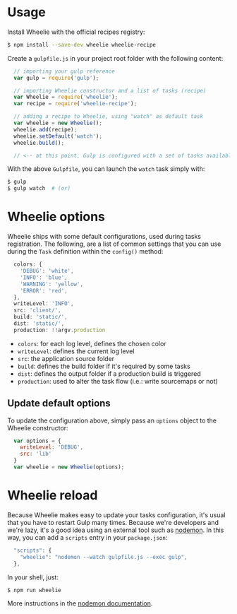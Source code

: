 # Usage

Install Wheelie with the official recipes registry:

```bash
$ npm install --save-dev wheelie wheelie-recipe
```

Create a ``gulpfile.js`` in your project root folder with the following content:

```javascript
  // importing your gulp reference
  var gulp = require('gulp');

  // importing Wheelie constructor and a list of tasks (recipe)
  var Wheelie = require('wheelie');
  var recipe = require('wheelie-recipe');

  // adding a recipe to Wheelie, using "watch" as default task
  var wheelie = new Wheelie();
  wheelie.add(recipe);
  wheelie.setDefault('watch');
  wheelie.build();

  // <-- at this point, Gulp is configured with a set of tasks available in the wheelie-recipe package
```

With the above ``Gulpfile``, you can launch the ``watch`` task simply with:

```bash
$ gulp
$ gulp watch  # (or)
```

# Wheelie options

Wheelie ships with some default configurations, used during tasks registration. The following, are
a list of common settings that you can use during the ``Task`` definition within the ``config()``
method:

```javascript
  colors: {
    'DEBUG': 'white',
    'INFO': 'blue',
    'WARNING': 'yellow',
    'ERROR': 'red',
  },
  writeLevel: 'INFO',
  src: 'client/',
  build: 'static/',
  dist: 'static/',
  production: !!argv.production
```

* ``colors``: for each log level, defines the chosen color
* ``writeLevel``: defines the current log level
* ``src``: the application source folder
* ``build``: defines the build folder if it's required by some tasks
* ``dist``: defines the output folder if a production build is triggered
* ``production``: used to alter the task flow (i.e.: write sourcemaps or not)

## Update default options

To update the configuration above, simply pass an ``options`` object to the Wheelie constructor:

```javascript
  var options = {
    writeLevel: 'DEBUG',
    src: 'lib'
  }
  var wheelie = new Wheelie(options);
```

# Wheelie reload

Because Wheelie makes easy to update your tasks configuration, it's usual that you have to restart
Gulp many times. Because we're developers and we're lazy, it's a good idea using an external tool
such as [nodemon][nodemon]. In this way, you can add a ``scripts`` entry in your ``package.json``:

```javascript
  "scripts": {
    "wheelie": "nodemon --watch gulpfile.js --exec gulp",
  },
```

In your shell, just:

```bash
$ npm run wheelie
```

More instructions in the [nodemon documentation][docs].

[nodemon]: http://nodemon.io/
[docs]: https://github.com/remy/nodemon
